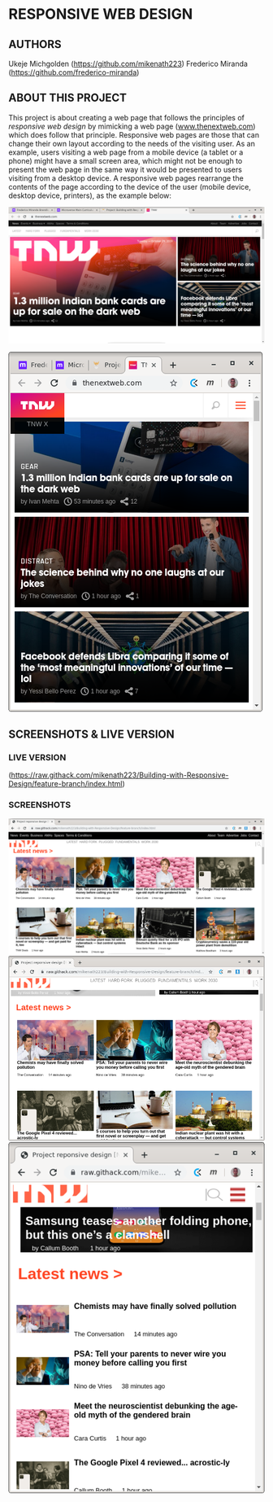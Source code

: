 # RESPONSIVE WEB DESIGN

## AUTHORS

Ukeje Michgolden (https://github.com/mikenath223)
Frederico Miranda (https://github.com/frederico-miranda)

## ABOUT THIS PROJECT

This project is about creating a web page that follows the principles of _responsive web design_ by mimicking a web page (www.thenextweb.com) which does follow that principle. Responsive web pages are those that can change their own layout according to the needs of the visiting user. As an example, users visiting a web page from a mobile device (a tablet or a phone) might have a small screen area, which might not be enough to present the web page in the same way it would be presented to users visiting from a desktop device. A responsive web pages rearrange the contents of the page according to the device of the user (mobile device, desktop device, printers), as the example below:

![layout for desktop devices #1](images/wide-screen/001.png "Example of desktop layout #1")

![layout for mobile devices #1](images/narrow-screen/001.png "Example of mobile layout #1")

## SCREENSHOTS & LIVE VERSION

### LIVE VERSION

(https://raw.githack.com/mikenath223/Building-with-Responsive-Design/feature-branch/index.html)

### SCREENSHOTS

![screenshot #1](images/screenshots/001.png)
![screenshot #2](images/screenshots/002.png)
![screenshot #3](images/screenshots/003.png)
